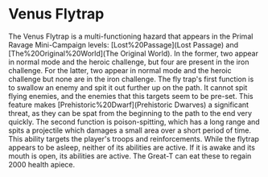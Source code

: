 # Venus Flytrap

The Venus Flytrap is a multi-functioning hazard that appears in the Primal Ravage Mini-Campaign levels: [Lost%20Passage](Lost Passage) and [The%20Original%20World](The Original World). In the former, two appear in normal mode and the heroic challenge, but four are present in the iron challenge. For the latter, two appear in normal mode and the heroic challenge but none are in the iron challenge. The fly trap's first function is to swallow an enemy and spit it out further up on the path. It cannot spit flying enemies, and the enemies that this targets seem to be pre-set. This feature makes [Prehistoric%20Dwarf](Prehistoric Dwarves) a significant threat, as they can be spat from the beginning to the path to the end very quickly. The second function is poison-spitting, which has a long range and spits a projectile which damages a small area over a short period of time. This ability targets the player's troops and reinforcements. While the flytrap appears to be asleep, neither of its abilities are active. If it is awake and its mouth is open, its abilities are active. The Great-T can eat these to regain 2000 health apiece.